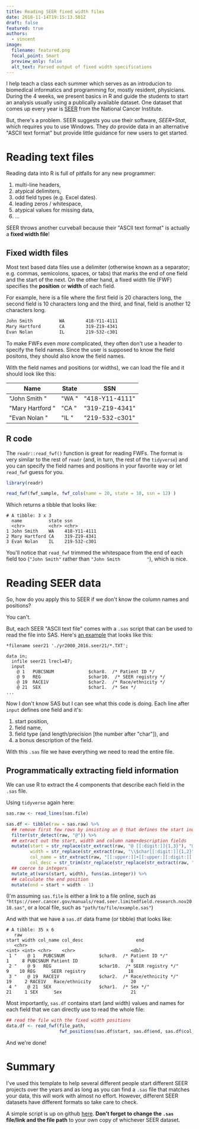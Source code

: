 ```yaml
---
title: Reading SEER fixed width files
date: 2018-11-14T19:15:13.501Z
draft: false
featured: true
authors:
  - vincent
image:
  filename: featured.png
  focal_point: Smart
  preview_only: false
  alt_text: Parsed output of fixed width specifications
---
```

I help teach a class each summer which serves as an introducion to biomedical informatics and programming for, mostly resident, physicians. 
During the 4 weeks, we present basics in R and guide the students to start an analysis usually using a publically available dataset.
One dataset that comes up every year is [SEER](https://seer.cancer.gov/data/) from the National Cancer Institute. 

But, there's a problem. SEER suggests you use their software, _SEER*Stat_, which requires you to use Windows. 
They _do_ provide data in an alternative "ASCII text format" but provide little guidance for new users to get started. 

# Reading text files

Reading data into R is full of pitfalls for any new programmer:

1. multi-line headers,
2. atypical delimiters, 
3. odd field types (e.g. Excel dates).
4. leading zeros / whitespace, 
5. atypical values for missing data, 
6. ...

SEER throws another curveball because their "ASCII text format" is actually a **fixed width file**!

## Fixed width files

Most text based data files use a delimiter (otherwise known as a separator; e.g. commas, semicolons, spaces, or tabs) that marks the end of one field and the start of the next. 
On the other hand, a fixed width file (FWF) specifies the **position** or **width** of each field. 

For example, here is a file where the first field is 20 characters long, the second field is 10 characters long and the third, and final, field is another 12 characters long.

```markdown
John Smith          WA        418-Y11-4111
Mary Hartford       CA        319-Z19-4341
Evan Nolan          IL        219-532-c301
```

To make FWFs even *more* complicated, they often don't use a header to specify the field names. Since the user is supposed to know the field positons, they should also know the field names. 

With the field names and positions (or widths), we can load the file and it should look like this:

| Name | State | SSN |
| ---- | ----- | --- |
| "John Smith          " | "WA        " | "418-Y11-4111" |
| "Mary Hartford       " | "CA        " | "319-Z19-4341" |
| "Evan Nolan          " | "IL        " | "219-532-c301" |

## R code

The `readr::read_fwf()` function is great for reading FWFs. 
The format is very similar to the rest of `readr` (and, in turn, the rest of the `tidyverse`) and you can specify the field names and positions in your favorite way or let `read_fwf` guess for you. 

```r
library(readr)

read_fwf(fwf_sample, fwf_cols(name = 20, state = 10, ssn = 12) )
```

Which returns a tibble that looks like:
```
# A tibble: 3 x 3
  name          state ssn         
  <chr>         <chr> <chr>       
1 John Smith    WA    418-Y11-4111
2 Mary Hartford CA    319-Z19-4341
3 Evan Nolan    IL    219-532-c301
```

You'll notice that `read_fwf` trimmed the whitespace from the end of each field too (`"John Smith"` rather than `"John Smith          "`), which is nice. 

# Reading SEER data

So, how do you apply this to SEER if we don't know the column names and positions?

You can't. 

But, each SEER "ASCII text file" comes with a `.sas` script that can be used to read the file into SAS. 
Here's [an example](https://seer.cancer.gov/manuals/read.seer.limitedfield.research.nov2018.sas) that looks like this:

```
*filename seer21 './yr2000_2016.seer21/*.TXT';    
  
data in;                                                                              
  infile seer21 lrecl=87;                                                             
  input                                                                               
    @ 1   PUBCSNUM             $char8.  /* Patient ID */
    @ 9   REG                  $char10.  /* SEER registry */
    @ 19  RACE1V               $char2.  /* Race/ethnicity */
    @ 21  SEX                  $char1.  /* Sex */
...
```

Now I don't know SAS but I can see what this code is doing. 
Each line after `input` defines one field and it's: 

1. start position, 
2. field name,
3. field type (and length/precision [the number after "char"]), and
4. a bonus description of the field.

With this `.sas` file we have everything we need to read the entire file. 

## Programmatically extracting field information

We can use R to extract the 4 components that describe each field in the `.sas` file. 

Using `tidyverse` again here:

```r
sas.raw <- read_lines(sas.file)

sas.df <- tibble(raw = sas.raw) %>% 
  ## remove first few rows by insisting an @ that defines the start index of that field
  filter(str_detect(raw, "@")) %>% 
  ## extract out the start, width and column name+description fields
  mutate(start = str_replace(str_extract(raw, "@ [[:digit:]]{1,3}"), "@ ", ""),
         width = str_replace(str_extract(raw, "\\$char[[:digit:]]{1,2}"), "\\$char", ""),
         col_name = str_extract(raw, "[[:upper:]]+[[:upper:][:digit:][:punct:]]+"),
         col_desc = str_trim(str_replace(str_replace(str_extract(raw, "\\/\\*.+\\*\\/"), "\\/\\*", ""), "\\*\\/", "" )) ) %>% 
  ## coerce to integers
  mutate_at(vars(start, width), funs(as.integer)) %>% 
  ## calculate the end position
  mutate(end = start + width - 1)
```

(I'm assuming `sas.file` is either a link to a file online, such as `"https://seer.cancer.gov/manuals/read.seer.limitedfield.research.nov2018.sas"`, or a local file, such as `"path/to/file/example.sas"`)

And with that we have a `sas.df` data frame (or tibble) that looks like:
```
# A tibble: 35 x 6
   raw                                                                  start width col_name col_desc                    end
   <chr>                                                                <int> <int> <chr>    <chr>                     <dbl>
 1 "    @ 1   PUBCSNUM             $char8.  /* Patient ID */"               1     8 PUBCSNUM Patient ID                    8
 2 "    @ 9   REG                  $char10.  /* SEER registry */"           9    10 REG      SEER registry                18
 3 "    @ 19  RACE1V               $char2.  /* Race/ethnicity */"          19     2 RACE1V   Race/ethnicity               20
 4 "    @ 21  SEX                  $char1.  /* Sex */"                     21     1 SEX      Sex                          21
```

Most importantly, `sas.df` contains start (and width) values and names for each field that we can directly use to read the whole file:

```r
## read the file with the fixed width positions
data.df <- read_fwf(file_path, 
                    fwf_positions(sas.df$start, sas.df$end, sas.df$col_name))
```

And we're done!

# Summary

I've used this template to help several different people start different SEER projects over the years and as long as you can find a `.sas` file that matches your data, this will work with almost no effort. 
However, different SEER datasets have different formats so take care to check. 

A simple script is up on github [here](https://github.com/vincentmajor/SEER_read_fwf). 
**Don't forget to change the `.sas` file/link and the file path** to your own copy of whichever SEER dataset.